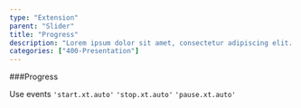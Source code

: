 ```yaml
---
type: "Extension"
parent: "Slider"
title: "Progress"
description: "Lorem ipsum dolor sit amet, consectetur adipiscing elit. Nunc tempus laoreet leo sit amet iaculis."
categories: ["400-Presentation"]
---
```


###Progress

Use events `'start.xt.auto'` `'stop.xt.auto'` `'pause.xt.auto'`

<demo>
  <demovanilla src="inline/core/slider/progress">
  </demovanilla>
</demo>
